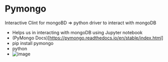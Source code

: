 # Pymongo

Interactive Clint for mongoBD => python driver to interact with mongoDB
* Helps us in interacting with mongoDB using Jupyter notebook
* (PyMongo Docs)[https://pymongo.readthedocs.io/en/stable/index.html]
* pip install pymongo
* python
* ![image](https://user-images.githubusercontent.com/26667491/127861427-d5f2fe17-981e-4ba1-887f-1264fe802683.png)
